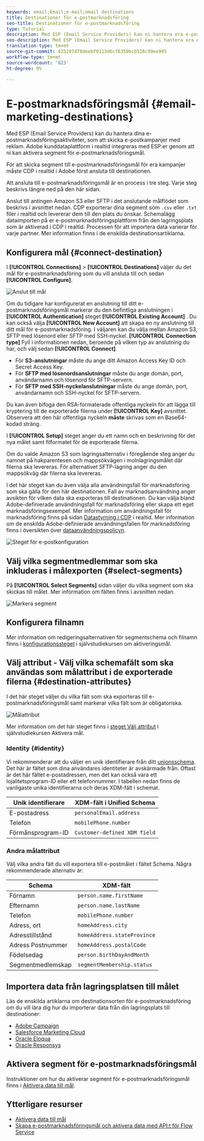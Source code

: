 ```yaml
---
keywords: email;Email;e-mail;email destinations
title: Destinationer för e-postmarknadsföring
seo-title: Destinationer för e-postmarknadsföring
type: Tutorial
description: Med ESP (Email Service Providers) kan ni hantera era e-postmarknadsföringsaktiviteter, t.ex. för att skicka e-postkampanjer.
seo-description: Med ESP (Email Service Providers) kan ni hantera era e-postmarknadsföringsaktiviteter, t.ex. för att skicka e-postkampanjer.
translation-type: tm+mt
source-git-commit: 425287d78deebf0113d6cf6350bcb516c99ee995
workflow-type: tm+mt
source-wordcount: '823'
ht-degree: 0%

---
```



# E-postmarknadsföringsmål {#email-marketing-destinations}

Med ESP (Email Service Providers) kan du hantera dina e-postmarknadsföringsaktiviteter, som att skicka e-postkampanjer med reklam. Adobe kunddataplattform i realtid integreras med ESP:er genom att ni kan aktivera segment för e-postmarknadsföringsmål.

För att skicka segment till e-postmarknadsföringsmål för era kampanjer måste CDP i realtid i Adobe först ansluta till destinationen.

Att ansluta till e-postmarknadsföringsmål är en process i tre steg. Varje steg beskrivs längre ned på den här sidan.

Anslut till antingen Amazon S3 eller SFTP i det anslutande målflödet som beskrivs i avsnittet nedan. CDP exporterar dina segment som `.csv` eller `.txt` filer i realtid och levererar dem till den plats du önskar. Schemalägg dataimporten på er e-postmarknadsföringsplattform från den lagringsplats som är aktiverad i CDP i realtid. Processen för att importera data varierar för varje partner. Mer information finns i de enskilda destinationsartiklarna.

## Konfigurera mål {#connect-destination}

I **[!UICONTROL Connections]** > **[!UICONTROL Destinations]** väljer du det mål för e-postmarknadsföring som du vill ansluta till och sedan **[!UICONTROL Configure]**.

![Anslut till mål](./assets/connect-email-marketing.png)

Om du tidigare har konfigurerat en anslutning till ditt e-postmarknadsföringsmål markerar du den befintliga anslutningen i **[!UICONTROL Authentication]** steget **[!UICONTROL Existing Account]** . Du kan också välja **[!UICONTROL New Account]** att skapa en ny anslutning till ditt mål för e-postmarknadsföring. I väljaren kan du välja mellan Amazon S3, SFTP med lösenord eller SFTP med SSH-nyckel. **[!UICONTROL Connection type]** Fyll i informationen nedan, beroende på vilken typ av anslutning du har, och välj sedan **[!UICONTROL Connect]**.

- För **S3-anslutningar** måste du ange ditt Amazon Access Key ID och Secret Access Key.
- För **SFTP med lösenordsanslutningar** måste du ange domän, port, användarnamn och lösenord för SFTP-servern.
- För **SFTP med SSH-nyckelanslutningar** måste du ange domän, port, användarnamn och SSH-nyckel för SFTP-servern.

Du kan även bifoga den RSA-formaterade offentliga nyckeln för att lägga till kryptering till de exporterade filerna under **[!UICONTROL Key]** avsnittet. Observera att den här offentliga nyckeln **måste** skrivas som en Base64-kodad sträng.

I **[!UICONTROL Setup]** steget anger du ett namn och en beskrivning för det nya målet samt filformatet för de exporterade filerna.

Om du valde Amazon S3 som lagringsalternativ i föregående steg anger du namnet på hakparentesen och mappsökvägen i molnlagringsmålet där filerna ska levereras. För alternativet SFTP-lagring anger du den mappsökväg där filerna ska levereras.

I det här steget kan du även välja alla användningsfall för marknadsföring som ska gälla för den här destinationen. Fall av marknadsanvändning anger avsikten för vilken data ska exporteras till destinationen. Du kan välja bland Adobe-definierade användningsfall för marknadsföring eller skapa ett eget marknadsföringsexempel. Mer information om användningsfall för marknadsföring finns på sidan [Datastyrning i CDP](/help/rtcdp/privacy/data-governance-overview.md#destinations) i realtid. Mer information om de enskilda Adobe-definierade användningsfallen för marknadsföring finns i översikten över [dataanvändningspolicyn](/help/data-governance/policies/overview.md#core-actions).

![Steget för e-postkonfiguration](./assets/email-setup-step.png)

## Välj vilka segmentmedlemmar som ska inkluderas i målexporten {#select-segments}

På **[!UICONTROL Select Segments]** sidan väljer du vilka segment som ska skickas till målet. Mer information om fälten finns i avsnitten nedan.

![Markera segment](/help/rtcdp/destinations/assets/email-select-segments.png)

## Konfigurera filnamn

Mer information om redigeringsalternativen för segmentschema och filnamn finns i [konfigurationssteget](/help/rtcdp/destinations/activate-destinations.md#configure) i självstudiekursen om aktiveringsmål.

## Välj attribut - Välj vilka schemafält som ska användas som målattribut i de exporterade filerna {#destination-attributes}

I det här steget väljer du vilka fält som ska exporteras till e-postmarknadsföringsmål samt markerar vilka fält som är obligatoriska.

![Målattribut](/help/rtcdp/destinations/assets/recommended-attributes.png)

Mer information om det här steget finns i [steget Välj attribut](/help/rtcdp/destinations/activate-destinations.md#select-attributes) i självstudiekursen Aktivera mål.

### Identity {#identity}

Vi rekommenderar att du väljer en unik identifierare från ditt [unionsschema](../../profile/home.md#profile-fragments-and-union-schemas). Det här är fältet som dina användares identiteter är avskärmade från. Oftast är det här fältet e-postadressen, men det kan också vara ett lojalitetsprogram-ID eller ett telefonnummer. I tabellen nedan finns de vanligaste unika identifierarna och deras XDM-fält i schemat.

| Unik identifierare | XDM-fält i Unified Schema |
---------|----------
| E-postadress | `personalEmail.address` |
| Telefon | `mobilePhone.number` |
| Förmånsprogram-ID | `Customer-defined XDM field` |

### Andra målattribut

Välj vilka andra fält du vill exportera till e-postmålet i fältet Schema. Några rekommenderade alternativ är:

| Schema | XDM-fält |
---------|----------
| Förnamn | `person.name.firstName` |
| Efternamn | `person.name.lastName` |
| Telefon | `mobilePhone.number` |
| Adress, ort | `homeAddress.city` |
| Adresstillstånd | `homeAddress.stateProvince` |
| Adress Postnummer | `homeAddress.postalCode` |
| Födelsedag | `person.birthDayAndMonth` |
| Segmentmedlemskap | `segmentMembership.status` |

## Importera data från lagringsplatsen till målet

Läs de enskilda artiklarna om destinationsorten för e-postmarknadsföring om du vill lära dig hur du importerar data från din lagringsplats till destinationer:

- [Adobe Campaign](/help/rtcdp/destinations/adobe-campaign-destination.md#import-data-into-campaign)
- [Salesforce Marketing Cloud](/help/rtcdp/destinations/salesforce-marketing-cloud-destination.md#import-data-into-salesforce)
- [Oracle Eloqua](/help/rtcdp/destinations/oracle-eloqua-destination.md#import-data-into-eloqua)
- [Oracle Responsys](/help/rtcdp/destinations/oracle-responsys-destination.md#import-data-into-responsys)

## Aktivera segment för e-postmarknadsföringsmål

Instruktioner om hur du aktiverar segment för e-postmarknadsföringsmål finns i [Aktivera data till mål](/help/rtcdp/destinations/activate-destinations.md).

## Ytterligare resurser

- [Aktivera data till mål](/help/rtcdp/destinations/activate-destinations.md)
- [Skapa e-postmarknadsföringsmål och aktivera data med API:t för Flow Service](https://docs.adobe.com/content/help/en/experience-platform/tutorials/destinations/email-marketing-api.html)